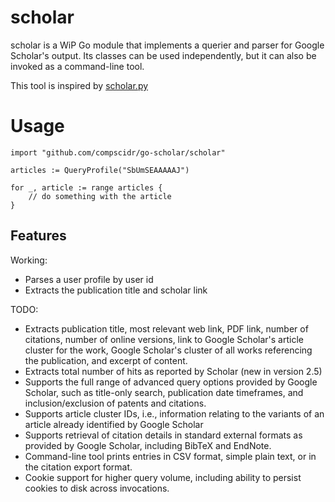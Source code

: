 # scholar
scholar is a WiP Go module that implements a querier and parser for Google Scholar's output. Its classes can be used 
independently, but it can also be invoked as a command-line tool.

This tool is inspired by [scholar.py](https://github.com/ckreibich/scholar.py)

# Usage
```
import "github.com/compscidr/go-scholar/scholar"

articles := QueryProfile("SbUmSEAAAAAJ")

for _, article := range articles {
	// do something with the article
}
```

## Features
Working:
* Parses a user profile by user id
* Extracts the publication title and scholar link

TODO:
* Extracts publication title, most relevant web link, PDF link, number of citations, number of online versions, link to 
Google Scholar's article cluster for the work, Google Scholar's cluster of all works referencing the publication, and 
excerpt of content.
* Extracts total number of hits as reported by Scholar (new in version 2.5)
*  Supports the full range of advanced query options provided by Google Scholar, such as title-only search, publication 
date timeframes, and inclusion/exclusion of patents and citations.
*  Supports article cluster IDs, i.e., information relating to the variants of an article already identified by Google 
Scholar
*  Supports retrieval of citation details in standard external formats as provided by Google Scholar, including BibTeX 
and EndNote.
*  Command-line tool prints entries in CSV format, simple plain text, or in the citation export format.
*  Cookie support for higher query volume, including ability to persist cookies to disk across invocations.

